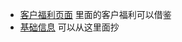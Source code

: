 - [客户福利页面](http://cs.fat.xin.com/#/customManage/customInfo?id=513718893) 里面的客户福利可以借鉴
- [基础信息](http://cs.fat.xin.com/#/customManage/externalCustomersInfo?id=5) 可以从这里面抄